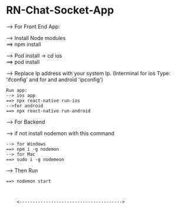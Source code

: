 # RN-Chat-Socket-App
                          
--> For Front End App:

--> Install Node modules  
    ==> npm install

--> Pod install -> cd ios  
    ==> pod install

--> Replace Ip address with your system Ip. (Interminal for ios Type: 'ifconfig' and for and android 'ipconfig')

    Run app:
    --> ios app 
    ==> npx react-native run-ios 
    -->for android
    ==> npx react-native run-android


--> For Backend 

--> if not install nodemon with this command

    --> for Windows
    ==> npm i -g nodemon   
    --> for Mac
    ==> sudo i -g nodemeon

--> Then Run

    ==> nodemon start



        <--------------------------------------->

